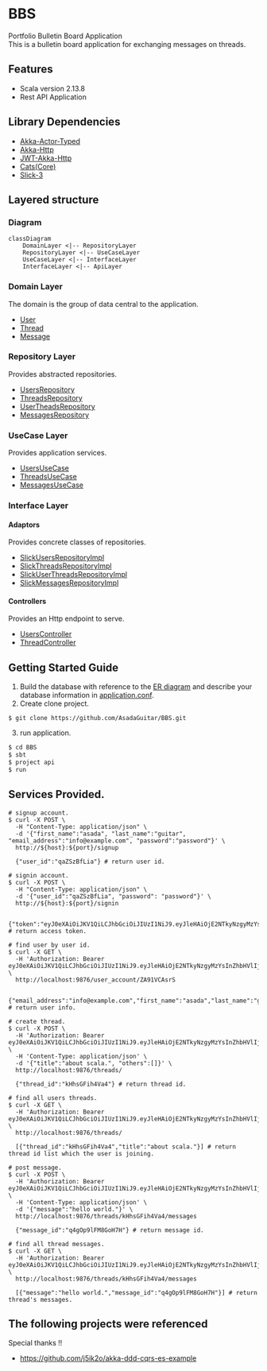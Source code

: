 # BBS
Portfolio Bulletin Board Application<br>
This is a bulletin board application for exchanging messages on threads.

## Features
+ Scala version 2.13.8
+ Rest API Application

## Library Dependencies
+ [Akka-Actor-Typed](https://doc.akka.io/docs/akka/current/typed/index.html)
+ [Akka-Http](https://doc.akka.io/docs/akka-http/current/index.html)
+ [JWT-Akka-Http](https://github.com/emartech/jwt-akka-http)
+ [Cats(Core)](https://typelevel.org/cats/)
+ [Slick-3](https://scala-slick.org/doc/3.0.0/)

## Layered structure
### Diagram
```mermaid
classDiagram
    DomainLayer <|-- RepositoryLayer
    RepositoryLayer <|-- UseCaseLayer
    UseCaseLayer <|-- InterfaceLayer
    InterfaceLayer <|-- ApiLayer
```
### Domain Layer
The domain is the group of data central to the application.
+ [User](https://github.com/AsadaGuitar/BBS/blob/master/domain/src/main/scala/com/github/asadaGuitar/bbs/domains/models/User.scala)
+ [Thread](https://github.com/AsadaGuitar/BBS/blob/master/domain/src/main/scala/com/github/asadaGuitar/bbs/domains/models/Thread.scala)
+ [Message](https://github.com/AsadaGuitar/BBS/blob/master/domain/src/main/scala/com/github/asadaGuitar/bbs/domains/models/Message.scala)

### Repository Layer
Provides abstracted repositories.
+ [UsersRepository](https://github.com/AsadaGuitar/BBS/blob/master/repository/src/main/scala/com/github/asadaGuitar/bbs/repositories/UsersRepository.scala)
+ [ThreadsRepository](https://github.com/AsadaGuitar/BBS/blob/master/repository/src/main/scala/com/github/asadaGuitar/bbs/repositories/ThreadsRepository.scala)
+ [UserTheadsRepository](https://github.com/AsadaGuitar/BBS/blob/master/repository/src/main/scala/com/github/asadaGuitar/bbs/repositories/UserThreadsRepository.scala)
+ [MessagesRepository](https://github.com/AsadaGuitar/BBS/blob/master/repository/src/main/scala/com/github/asadaGuitar/bbs/repositories/MessagesRepository.scala)

### UseCase Layer
Provides application services.
+ [UsersUseCase](https://github.com/AsadaGuitar/BBS/blob/master/use-case/src/main/scala/com/github/asadaGuitar/bbs/usecases/UsersUseCase.scala)
+ [ThreadsUseCase](https://github.com/AsadaGuitar/BBS/blob/master/use-case/src/main/scala/com/github/asadaGuitar/bbs/usecases/ThreadUseCase.scala)
+ [MessagesUseCase](https://github.com/AsadaGuitar/BBS/blob/master/use-case/src/main/scala/com/github/asadaGuitar/bbs/usecases/MessageUseCase.scala)

### Interface Layer
#### Adaptors
Provides concrete classes of repositories.
+ [SlickUsersRepositoryImpl](https://github.com/AsadaGuitar/BBS/blob/master/interface/src/main/scala/com/github/asadaGuitar/bbs/interfaces/adaptors/slick/SlickUsersRepositoryImpl.scala)
+ [SlickThreadsRepositoryImpl](https://github.com/AsadaGuitar/BBS/blob/master/interface/src/main/scala/com/github/asadaGuitar/bbs/interfaces/adaptors/slick/SlickThreadsRepositoryImpl.scala)
+ [SlickUserThreadsRepositoryImpl](https://github.com/AsadaGuitar/BBS/blob/master/interface/src/main/scala/com/github/asadaGuitar/bbs/interfaces/adaptors/slick/SlickUserThreadsRepositoryImpl.scala)
+ [SlickMessagesRepositoryImpl](https://github.com/AsadaGuitar/BBS/blob/master/interface/src/main/scala/com/github/asadaGuitar/bbs/interfaces/adaptors/slick/SlickMessagesRepositoryImpl.scala)

#### Controllers
Provides an Http endpoint to serve.
+ [UsersController](https://github.com/AsadaGuitar/BBS/blob/master/interface/src/main/scala/com/github/asadaGuitar/bbs/interfaces/controllers/UsersController.scala)
+ [ThreadController](https://github.com/AsadaGuitar/BBS/blob/master/interface/src/main/scala/com/github/asadaGuitar/bbs/interfaces/controllers/ThreadsController.scala)

## Getting Started Guide
1. Build the database with reference to the [ER diagram](https://github.com/AsadaGuitar/BBS/blob/master/bbs-application-ER.drawio) and describe your database information in [application.conf](https://github.com/AsadaGuitar/BBS/blob/master/interface/src/main/resources/application.conf).
2. Create clone project.
```git
$ git clone https://github.com/AsadaGuitar/BBS.git
```
3. run application.
```sbt
$ cd BBS
$ sbt
$ project api
$ run
```

## Services Provided.
```curl
# signup account.
$ curl -X POST \
  -H "Content-Type: application/json" \
  -d '{"first_name":"asada", "last_name":"guitar", "email_address":"info@example.com", "password":"password"}' \
  http://${host}:${port}/signup
  
  {"user_id":"qaZSzBfLia"} # return user id.
  
# signin account.
$ curl -X POST \
  -H "Content-Type: application/json" \
  -d '{"user_id":"qaZSzBfLia", "password": "password"}' \
  http://${host}:${port}/signin
  
  {"token":"eyJ0eXAiOiJKV1QiLCJhbGciOiJIUzI1NiJ9.eyJleHAiOjE2NTkyNzgyMzYsInZhbHVlIjoiWkE5MVZDQXNyUyJ9.aCVYJyzUFrZ2y8eunA7RF9yfoPb_DC0sIvEktuZFg90"} # return access token.
  
# find user by user id.
$ curl -X GET \
  -H 'Authorization: Bearer eyJ0eXAiOiJKV1QiLCJhbGciOiJIUzI1NiJ9.eyJleHAiOjE2NTkyNzgyMzYsInZhbHVlIjoiWkE5MVZDQXNyUyJ9.aCVYJyzUFrZ2y8eunA7RF9yfoPb_DC0sIvEktuZFg90' \
  http://localhost:9876/user_account/ZA91VCAsrS     
  
  {"email_address":"info@example.com","first_name":"asada","last_name":"guitar","user_account_id":"ZA91VCAsrS"} # return user info.
  
# create thread.
$ curl -X POST \
  -H 'Authorization: Bearer eyJ0eXAiOiJKV1QiLCJhbGciOiJIUzI1NiJ9.eyJleHAiOjE2NTkyNzgyMzYsInZhbHVlIjoiWkE5MVZDQXNyUyJ9.aCVYJyzUFrZ2y8eunA7RF9yfoPb_DC0sIvEktuZFg90' \
  -H 'Content-Type: application/json' \
  -d '{"title":"about scala.", "others":[]}' \
  http://localhost:9876/threads/
  
  {"thread_id":"kHhsGFih4Va4"} # return thread id.
  
# find all users threads.
$ curl -X GET \
  -H 'Authorization: Bearer eyJ0eXAiOiJKV1QiLCJhbGciOiJIUzI1NiJ9.eyJleHAiOjE2NTkyNzgyMzYsInZhbHVlIjoiWkE5MVZDQXNyUyJ9.aCVYJyzUFrZ2y8eunA7RF9yfoPb_DC0sIvEktuZFg90' \
  http://localhost:9876/threads/
  
  [{"thread_id":"kHhsGFih4Va4","title":"about scala."}] # return thread id list which the user is joining.
  
# post message.
$ curl -X POST \
  -H 'Authorization: Bearer eyJ0eXAiOiJKV1QiLCJhbGciOiJIUzI1NiJ9.eyJleHAiOjE2NTkyNzgyMzYsInZhbHVlIjoiWkE5MVZDQXNyUyJ9.aCVYJyzUFrZ2y8eunA7RF9yfoPb_DC0sIvEktuZFg90' \
  -H 'Content-Type: application/json' \
  -d '{"message":"hello world."}' \      
  http://localhost:9876/threads/kHhsGFih4Va4/messages
  
  {"message_id":"q4gOp9lFM8GoH7H"} # return message id.
  
# find all thread messages.
$ curl -X GET \ 
  -H 'Authorization: Bearer eyJ0eXAiOiJKV1QiLCJhbGciOiJIUzI1NiJ9.eyJleHAiOjE2NTkyNzgyMzYsInZhbHVlIjoiWkE5MVZDQXNyUyJ9.aCVYJyzUFrZ2y8eunA7RF9yfoPb_DC0sIvEktuZFg90' \
  http://localhost:9876/threads/kHhsGFih4Va4/messages
  
  [{"message":"hello world.","message_id":"q4gOp9lFM8GoH7H"}] # return thread's messages.
```

## The following projects were referenced
Special thanks !!
+ https://github.com/j5ik2o/akka-ddd-cqrs-es-example


